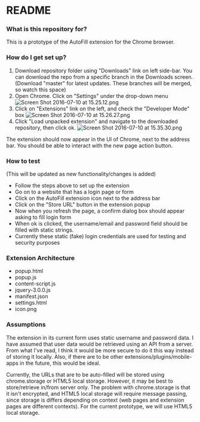 # README #

### What is this repository for? ###

This is a prototype of the AutoFill extension for the Chrome browser.

### How do I get set up? ###

1. Download repository folder using "Downloads" link on left side-bar. You can download the repo from a specific branch in the Downloads screen. (Download "master" for latest updates. These branches will be merged, so watch this space)
2. Open Chrome. Click on "Settings" under the drop-down menu
![Screen Shot 2016-07-10 at 15.25.12.png](https://bitbucket.org/repo/Xa8Xjg/images/3110307171-Screen%20Shot%202016-07-10%20at%2015.25.12.png)
3. Click on "Extensions" link on the left, and check the "Developer Mode" box
![Screen Shot 2016-07-10 at 15.26.27.png](https://bitbucket.org/repo/Xa8Xjg/images/1061228553-Screen%20Shot%202016-07-10%20at%2015.26.27.png)
4. Click "Load unpacked extension" and navigate to the downloaded repository, then click ok.
![Screen Shot 2016-07-10 at 15.35.30.png](https://bitbucket.org/repo/Xa8Xjg/images/3269444388-Screen%20Shot%202016-07-10%20at%2015.35.30.png)

The extension should now appear in the UI of Chrome, next to the address bar. You should be able to interact with the new page action button.

### How to test ###
(This will be updated as new functionality/changes is added)
* Follow the steps above to set up the extension
* Go on to a website that has a login page or form
* Click on the AutoFill extension icon next to the address bar
* Click on the "Store URL" button in the extension popup
* Now when you refresh the page, a confirm dialog box should appear asking to fill login form
* When ok is clicked, the username/email and password field should be filled with static strings.
* Currently these static (fake) login credentials are used for testing and security purposes

### Extension Architecture ###
- popup.html
- popup.js
- content-script.js
- jquery-3.0.0.js
- manifest.json
- settings.html
- icon.png

### Assumptions ###
The extension in its current form uses static username and password data. I have assumed that user data would be retrieved using an API from a server. From what I've read, I think it would be more secure to do it this way instead of storing it locally. Also, if there are to be other extensions/plugins/mobile-apps in the future, this would be ideal. 

Currently, the URLs that are to be auto-filled will be stored using chrome.storage or HTML5 local storage. However, it may be best to store/retrieve in/from server only. The problem with chrome.storage is that it isn't encrypted, and HTML5 local storage will require message passing, since storage is differs depending on context (web pages and extension pages are different contexts). For the current prototype, we will use HTML5 local storage.